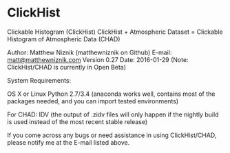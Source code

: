 # ClickHist

Clickable Histogram (ClickHist)
ClickHist + Atmospheric Dataset =
Clickable Histogram of Atmospheric Data (CHAD)

Author: Matthew Niznik (matthewniznik on Github)
E-mail: matt@matthewniznik.com
Version 0.27
Date: 2016-01-29
(Note: ClickHist/CHAD is currently in Open Beta)

System Requirements:

OS X or Linux
Python 2.7/3.4 (anaconda works well, contains most of the packages needed, and you can import tested environments)

For CHAD: IDV (the output of .zidv files will only happen if the nightly build is used instead of the most recent stable release)

If you come across any bugs or need assistance in using ClickHist/CHAD, please notify me at the E-mail listed above.
